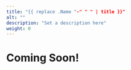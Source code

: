 ```yaml
---
title: "{{ replace .Name "-" " " | title }}"
alt: ""
description: "Set a description here"
weight: 0
---
```


# Coming Soon!